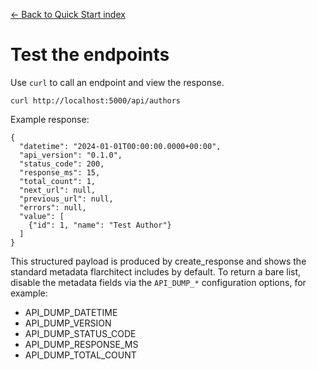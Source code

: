 [← Back to Quick Start index](index.md)

# Test the endpoints
Use `curl` to call an endpoint and view the response.
```
curl http://localhost:5000/api/authors
```
Example response:
```
{
  "datetime": "2024-01-01T00:00:00.0000+00:00",
  "api_version": "0.1.0",
  "status_code": 200,
  "response_ms": 15,
  "total_count": 1,
  "next_url": null,
  "previous_url": null,
  "errors": null,
  "value": [
    {"id": 1, "name": "Test Author"}
  ]
}
```
This structured payload is produced by create_response and shows the
standard metadata flarchitect includes by default. To return a bare list,
disable the metadata fields via the `API_DUMP_*` configuration options, for example:
- API_DUMP_DATETIME
- API_DUMP_VERSION
- API_DUMP_STATUS_CODE
- API_DUMP_RESPONSE_MS
- API_DUMP_TOTAL_COUNT

